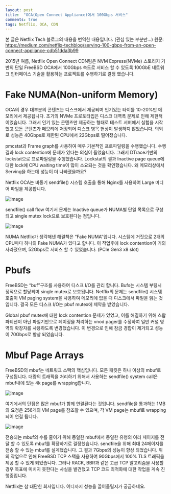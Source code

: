 ```yaml
---
layout: post
title:  "OCA(Open Connect Appliance)에서 100Gbps 서비스"
comments: true
tags: Netflix, OCA, CDN
---
```


본 글은 Netflix Tech 블로그의 내용을 번역한 내용입니다. (관심 있는 부분만…)
원문: https://medium.com/netflix-techblog/serving-100-gbps-from-an-open-connect-appliance-cdb51dda3b99

2015년 여름, Netflix Open Connect CDN팀은 NVM Express(NVMe) 스토리지 기반의 단일 FreeBSD OCA에서 100Gbps 속도로 서비스 할 수 있도록 100GbE 네트워크 인터페이스 기술을 활용하는 프로젝트를 수행하기로 결정 했습니다.

# Fake NUMA(Non-uniform Memory)
OCA의 경우 대부분의 콘텐츠는 디스크에서 제공되며 인기있는 타이틀 10–20%만 메모리에서 제공됩니다. 초기의 NVMe 프로토타입은 디스크 대역폭 문제로 인해 제한적이었습니다. 그래서 인기 있는 콘텐츠만 제공하는 형태로 테스트 서버에서 실험을 시작했고 모든 콘텐츠가 메모리에 저장되어 디스크 병목 현상이 발생하지 않았습니다. 의외로 성능은 40Gbps로 제한된 CPU에서 22Gbps로 떨어졌습니다.

pmcstat과 Frame graph를 사용하여 매우 기본적인 프로파일링을 수행했습니다. 수행 결과 lock contention에 문제가 있다는 의심이 들었습니다. 그래서 DTrace기반의 lockstat으로 프로파일링을 수행했습니다. Lockstat의 결과 Inactive page queue에 대한 lock에 CPU waiting time이 많이 소요되는 것을 확인했습니다. 왜 메모리상에서 Serving을 하는데 성능이 더 나빠졌을까요?

Netflix OCA는 비동기 sendfile() 시스템 호출을 통해 Nginx를 사용하여 Large 미디어 파일을 제공합니다.

![image](https://user-images.githubusercontent.com/111643/115835610-6b092600-a451-11eb-80fc-bc1957e31976.png)

sendfile() call flow 여기서 문제는 Inactive queue가 NUMA별 단일 목록으로 구성되고 single mutex lock으로 보호된다는 점입니다.

![image](https://user-images.githubusercontent.com/111643/115835637-72c8ca80-a451-11eb-8c5e-387683d5164c.png)

NUMA Netflix가 생각해낸 해결책은 “Fake NUMA”입니다. 시스템에 거짓으로 2개의 CPU마다 하나의 Fake NUMA가 있다고 합니다. 이 작업후에 lock contention이 거의 사라졌으며, 52Gbps로 서비스 할 수 있었습니다. (PCIe Gen3 x8 slot)

# Pbufs
FreeBSD는 “buf”구조를 사용하여 디스크 I/O를 관리 합니다. Bufs는 시스템 부팅시 정적으로 할당되며 single mutex로 보호됩니다. Netflix의 문제는 sendfile() 시스템 호출이 VM paging system을 사용하여 메모리에 없을 때 디스크에서 파일을 읽는 것입니다. 결국 모든 디스크 I/O는 pbuf mutex에 제약을 받았습니다.

Global pbuf mutex에 대한 lock contention 문제가 있었고, 이를 해결하기 위해 스왑 파티션이 아닌 파일기반으로 페이징을 처리하는 vnod pager를 수정하여 일반 커널 영역의 확장자를 사용하도록 변경했습니다. 이 변경으로 인해 잠금 경합이 제거되고 성능이 70Gbps로 향상 되었습니다.

# Mbuf Page Arrays
FreeBSD의 mbuf는 네트워크 스택의 핵심입니다. 모든 패킷은 하나 이상의 mbuf로 구성됩니다. 대량의 트래픽을 처리하기 위해서 사용하는 sendfile() system call은 mbuf내에 있는 4k page를 wrapping합니다.

![image](https://user-images.githubusercontent.com/111643/115835707-8aa04e80-a451-11eb-9c24-b9462da53b57.png)

여기에서의 단점은 많은 mbuf가 함께 연결된다는 것입니다. sendfile을 통과하는 1MB의 요청은 256개의 VM page를 참조할 수 있으며, 각 VM page는 mbuf로 wrapping되어 연결 됩니다.

![image](https://user-images.githubusercontent.com/111643/115835738-93912000-a451-11eb-808e-84f3770b9de3.png)

전송되는 mbuf의 수를 줄이기 위해 동일한 mbuf에서 동일한 유형의 여러 페이지를 전달 할 수 있도록 mbuf를 확장하기로 결정했습니다. sendfile을 위해 최대 24페이지를 전송 할 수 있는 mbuf를 설계했습니다. 그 결과 7Gbps의 성능이 향상 되었습니다. 위의 작업으로 인해 FreeBSD TCP 스택을 사용하여 90Gbps에서 100% TLS 트래픽을 제공 할 수 있게 되었습니다. 그러나 RACK, BBR과 같은 고급 TCP 알고리즘을 사용할 경우 목표에 미치지 못한다는 사실을 발견했고 TCP 코드 최적화에 대한 작업을 계속 진행중입니다.

Netflix는 참 대단한 회사입니다. 어디까지 성능을 끌어올릴지가 궁금하네요.
